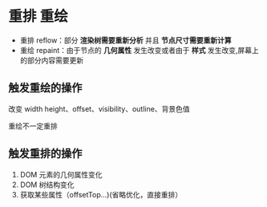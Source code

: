 # 重排 重绘

- 重排 reflow：部分 **渲染树需要重新分析** 并且 **节点尺寸需要重新计算**
- 重绘 repaint：由于节点的 **几何属性** 发生改变或者由于 **样式** 发生改变,屏幕上的部分内容需要更新

## 触发重绘的操作

改变 width height、offset、visibility、outline、背景色值

重绘不一定重排

## 触发重排的操作

1. DOM 元素的几何属性变化
2. DOM 树结构变化
3. 获取某些属性（offsetTop...)(省略优化，直接重排）
